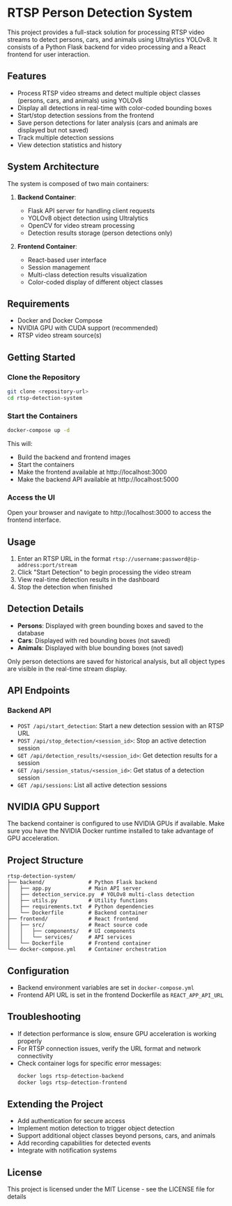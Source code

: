# RTSP Person Detection System

This project provides a full-stack solution for processing RTSP video streams to detect persons, cars, and animals using Ultralytics YOLOv8. It consists of a Python Flask backend for video processing and a React frontend for user interaction.

## Features

- Process RTSP video streams and detect multiple object classes (persons, cars, and animals) using YOLOv8
- Display all detections in real-time with color-coded bounding boxes
- Start/stop detection sessions from the frontend
- Save person detections for later analysis (cars and animals are displayed but not saved)
- Track multiple detection sessions
- View detection statistics and history

## System Architecture

The system is composed of two main containers:

1. **Backend Container**:
   - Flask API server for handling client requests
   - YOLOv8 object detection using Ultralytics
   - OpenCV for video stream processing
   - Detection results storage (person detections only)

2. **Frontend Container**:
   - React-based user interface
   - Session management
   - Multi-class detection results visualization
   - Color-coded display of different object classes

## Requirements

- Docker and Docker Compose
- NVIDIA GPU with CUDA support (recommended)
- RTSP video stream source(s)

## Getting Started

### Clone the Repository

```bash
git clone <repository-url>
cd rtsp-detection-system
```

### Start the Containers

```bash
docker-compose up -d
```

This will:
- Build the backend and frontend images
- Start the containers
- Make the frontend available at http://localhost:3000
- Make the backend API available at http://localhost:5000

### Access the UI

Open your browser and navigate to http://localhost:3000 to access the frontend interface.

## Usage

1. Enter an RTSP URL in the format `rtsp://username:password@ip-address:port/stream`
2. Click "Start Detection" to begin processing the video stream
3. View real-time detection results in the dashboard
4. Stop the detection when finished

## Detection Details

- **Persons**: Displayed with green bounding boxes and saved to the database
- **Cars**: Displayed with red bounding boxes (not saved)
- **Animals**: Displayed with blue bounding boxes (not saved)

Only person detections are saved for historical analysis, but all object types are visible in the real-time stream display.

## API Endpoints

### Backend API

- `POST /api/start_detection`: Start a new detection session with an RTSP URL
- `POST /api/stop_detection/<session_id>`: Stop an active detection session
- `GET /api/detection_results/<session_id>`: Get detection results for a session
- `GET /api/session_status/<session_id>`: Get status of a detection session
- `GET /api/sessions`: List all active detection sessions

## NVIDIA GPU Support

The backend container is configured to use NVIDIA GPUs if available. Make sure you have the NVIDIA Docker runtime installed to take advantage of GPU acceleration.

## Project Structure

```
rtsp-detection-system/
├── backend/              # Python Flask backend
│   ├── app.py            # Main API server
│   ├── detection_service.py  # YOLOv8 multi-class detection
│   ├── utils.py          # Utility functions
│   ├── requirements.txt  # Python dependencies
│   └── Dockerfile        # Backend container
├── frontend/             # React frontend
│   ├── src/              # React source code
│   │   ├── components/   # UI components
│   │   └── services/     # API services
│   └── Dockerfile        # Frontend container
└── docker-compose.yml    # Container orchestration
```

## Configuration

- Backend environment variables are set in `docker-compose.yml`
- Frontend API URL is set in the frontend Dockerfile as `REACT_APP_API_URL`

## Troubleshooting

- If detection performance is slow, ensure GPU acceleration is working properly
- For RTSP connection issues, verify the URL format and network connectivity
- Check container logs for specific error messages:
  ```bash
  docker logs rtsp-detection-backend
  docker logs rtsp-detection-frontend
  ```

## Extending the Project

- Add authentication for secure access
- Implement motion detection to trigger object detection
- Support additional object classes beyond persons, cars, and animals
- Add recording capabilities for detected events
- Integrate with notification systems

## License

This project is licensed under the MIT License - see the LICENSE file for details